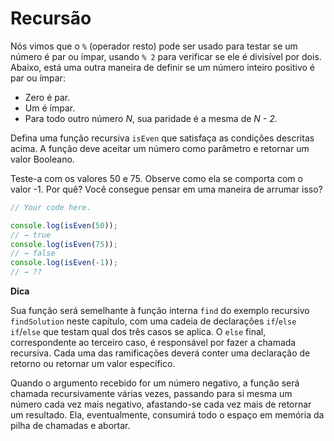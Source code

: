 # Recursão

Nós vimos que o `%` (operador resto) pode ser usado para testar se um número é par ou ímpar, usando `% 2` para verificar se ele é divisível por dois. Abaixo, está uma outra maneira de definir se um número inteiro positivo é par ou ímpar:

- Zero é par.
- Um é ímpar.
- Para todo outro número *N*, sua paridade é a mesma de *N - 2*.

Defina uma função recursiva `isEven` que satisfaça as condições descritas acima. A função deve aceitar um número como parâmetro e retornar um valor Booleano.

Teste-a com os valores 50 e 75. Observe como ela se comporta com o valor -1. Por quê? Você consegue pensar em uma maneira de arrumar isso?

```js
// Your code here.

console.log(isEven(50));
// → true
console.log(isEven(75));
// → false
console.log(isEven(-1));
// → ??
```

**Dica**

Sua função será semelhante à função interna `find` do exemplo recursivo `findSolution` neste capítulo, com uma cadeia de declarações `if`/`else if`/`else` que testam qual dos três casos se aplica. O `else` final, correspondente ao terceiro caso, é responsável por fazer a chamada recursiva. Cada uma das ramificações deverá conter uma declaração de retorno ou retornar um valor específico.

Quando o argumento recebido for um número negativo, a função será chamada recursivamente várias vezes, passando para si mesma um número cada vez mais negativo, afastando-se cada vez mais de retornar um resultado. Ela, eventualmente, consumirá todo o espaço em memória da pilha de chamadas e abortar.
